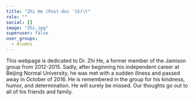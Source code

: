```yaml
---
title: "Zhi He (Post-doc '15)\t"
role: ""
social: []
image: "Zhi.jpg"
superuser: false
user_groups:
  - Alumni
---
```

This webpage is dedicated to Dr. Zhi He, a former member of the Jamison group from 2012-2015. Sadly, after beginning his independent career at Beijing Normal University, he was met with a sudden illness and passed away in October of 2016. He is remembered in the group for his kindness, humor, and determination. He will surely be missed. Our thoughts go out to all of his friends and family.
